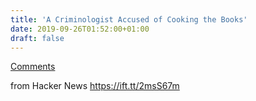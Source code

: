 ```yaml
---
title: 'A Criminologist Accused of Cooking the Books'
date: 2019-09-26T01:52:00+01:00
draft: false
---
```


[Comments](https://news.ycombinator.com/item?id=21067764)  
  
from Hacker News https://ift.tt/2msS67m